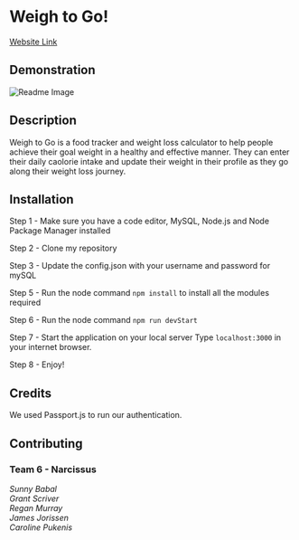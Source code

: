 # Weigh to Go!
[Website Link](https://caroline-wtg-44.herokuapp.com/)

## Demonstration
![Readme Image](https://github.com/caropukenis/Weigh_To_Go/blob/main/public/images/calories.gif)

## Description
Weigh to Go is a food tracker and weight loss calculator to help people achieve their goal weight in a healthy and effective manner. They can enter their daily caolorie intake and update their weight in their profile as they go along their weight loss journey. 

## Installation
Step 1 - Make sure you have a code editor, MySQL, Node.js and Node Package Manager installed

Step 2 - Clone my repository

Step 3 - Update the config.json with your username and password for mySQL

Step 5 - Run the node command `npm install` to install all the modules required

Step 6 - Run the node command `npm run devStart`

Step 7 - Start the application on your local server
Type `localhost:3000` in your internet browser. 

Step 8 - Enjoy!

## Credits
We used Passport.js to run our authentication.

## Contributing
### Team 6 - Narcissus
*Sunny Babal*<br>
*Grant Scriver*<br>
*Regan Murray*<br>
*James Jorissen*<br>
*Caroline Pukenis*
